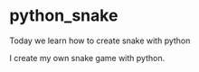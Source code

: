 # python_snake
Today we learn how to create snake with python

I create my own snake game with python.
